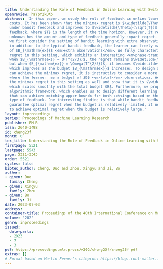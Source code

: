 ```yaml
---
title: Understanding the Role of Feedback in Online Learning with Switching Costs
openreview: haYpY2kDAb
abstract: 'In this paper, we study the role of feedback in online learning with switching
  costs. It has been shown that the minimax regret is $\widetilde{\Theta}(T^{2/3})$
  under bandit feedback and improves to $\widetilde{\Theta}(\sqrt{T})$ under full-information
  feedback, where $T$ is the length of the time horizon. However, it remains largely
  unknown how the amount and type of feedback generally impact regret. To this end,
  we first consider the setting of bandit learning with extra observations; that is,
  in addition to the typical bandit feedback, the learner can freely make a total
  of $B_{\mathrm{ex}}$ <em>extra observations</em>. We fully characterize the minimax
  regret in this setting, which exhibits an interesting <em>phase-transition phenomenon</em>:
  when $B_{\mathrm{ex}} = O(T^{2/3})$, the regret remains $\widetilde{\Theta}(T^{2/3})$,
  but when $B_{\mathrm{ex}} = \Omega(T^{2/3})$, it becomes $\widetilde{\Theta}(T/\sqrt{B_{\mathrm{ex}}})$,
  which improves as the budget $B_{\mathrm{ex}}$ increases. To design algorithms that
  can achieve the minimax regret, it is instructive to consider a more general setting
  where the learner has a budget of $B$ <em>total</em> observations. We fully characterize
  the minimax regret in this setting as well and show that it is $\widetilde{\Theta}(T/\sqrt{B})$,
  which scales smoothly with the total budget $B$. Furthermore, we propose a generic
  algorithmic framework, which enables us to design different learning algorithms
  that can achieve matching upper bounds for both settings based on the amount and
  type of feedback. One interesting finding is that while bandit feedback can still
  guarantee optimal regret when the budget is relatively limited, it no longer suffices
  to achieve optimal regret when the budget is relatively large.'
layout: inproceedings
series: Proceedings of Machine Learning Research
publisher: PMLR
issn: 2640-3498
id: cheng23f
month: 0
tex_title: Understanding the Role of Feedback in Online Learning with Switching Costs
firstpage: 5521
lastpage: 5543
page: 5521-5543
order: 5521
cycles: false
bibtex_author: Cheng, Duo and Zhou, Xingyu and Ji, Bo
author:
- given: Duo
  family: Cheng
- given: Xingyu
  family: Zhou
- given: Bo
  family: Ji
date: 2023-07-03
address: 
container-title: Proceedings of the 40th International Conference on Machine Learning
volume: '202'
genre: inproceedings
issued:
  date-parts:
  - 2023
  - 7
  - 3
pdf: https://proceedings.mlr.press/v202/cheng23f/cheng23f.pdf
extras: []
# Format based on Martin Fenner's citeproc: https://blog.front-matter.io/posts/citeproc-yaml-for-bibliographies/
---
```

